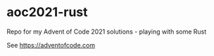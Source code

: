# aoc2021-rust
Repo for my Advent of Code 2021 solutions - playing with some Rust

See https://adventofcode.com
